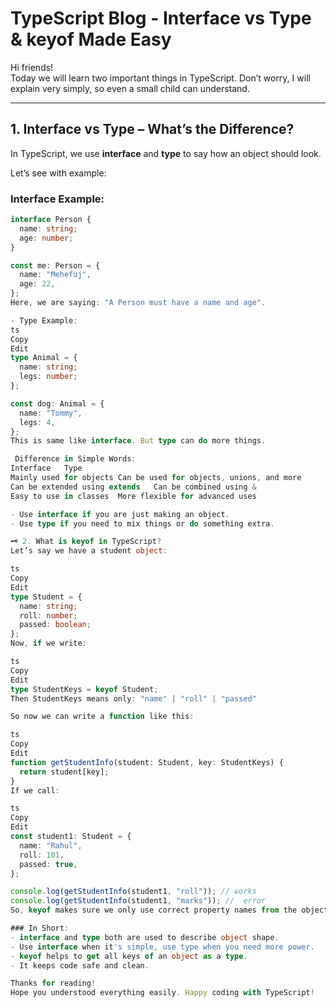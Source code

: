 #  TypeScript Blog - Interface vs Type & keyof Made Easy

Hi friends!   
Today we will learn two important things in TypeScript. Don’t worry, I will explain very simply, so even a small child can understand.

---

##  1. Interface vs Type – What’s the Difference?

In TypeScript, we use **interface** and **type** to say how an object should look.

Let’s see with example:

###  Interface Example:

```ts
interface Person {
  name: string;
  age: number;
}

const me: Person = {
  name: "Mehefuj",
  age: 22,
};
Here, we are saying: "A Person must have a name and age".

- Type Example:
ts
Copy
Edit
type Animal = {
  name: string;
  legs: number;
};

const dog: Animal = {
  name: "Tommy",
  legs: 4,
};
This is same like interface. But type can do more things.

 Difference in Simple Words:
Interface	Type
Mainly used for objects	Can be used for objects, unions, and more
Can be extended using extends	Can be combined using &
Easy to use in classes	More flexible for advanced uses

- Use interface if you are just making an object.
- Use type if you need to mix things or do something extra.

🗝️ 2. What is keyof in TypeScript?
Let’s say we have a student object:

ts
Copy
Edit
type Student = {
  name: string;
  roll: number;
  passed: boolean;
};
Now, if we write:

ts
Copy
Edit
type StudentKeys = keyof Student;
Then StudentKeys means only: "name" | "roll" | "passed"

So now we can write a function like this:

ts
Copy
Edit
function getStudentInfo(student: Student, key: StudentKeys) {
  return student[key];
}
If we call:

ts
Copy
Edit
const student1: Student = {
  name: "Rahul",
  roll: 101,
  passed: true,
};

console.log(getStudentInfo(student1, "roll")); // works
console.log(getStudentInfo(student1, "marks")); //  error
So, keyof makes sure we only use correct property names from the object. It helps TypeScript catch mistakes early.

### In Short:
- interface and type both are used to describe object shape.
- Use interface when it's simple, use type when you need more power.
- keyof helps to get all keys of an object as a type.
- It keeps code safe and clean.

Thanks for reading! 
Hope you understood everything easily. Happy coding with TypeScript! 